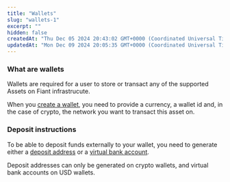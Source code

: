 ```yaml
---
title: "Wallets"
slug: "wallets-1"
excerpt: ""
hidden: false
createdAt: "Thu Dec 05 2024 20:43:02 GMT+0000 (Coordinated Universal Time)"
updatedAt: "Mon Dec 09 2024 20:05:35 GMT+0000 (Coordinated Universal Time)"
---
```

### What are wallets

Wallets are required for a user to store or transact any of the supported Assets on Fiant infrastrucute.

When you [create a wallet](https://fiant.readme.io/reference/createwallet), you need to provide a currency, a wallet id and, in the case of crypto, the network you want to transact this asset on.

### Deposit instructions

To be able to deposit funds externally to your wallet, you need to generate either a [deposit address](https://fiant.readme.io/reference/createwalletdepositaddress) or a [virtual bank account](https://fiant.readme.io/reference/createwalletvirtualbankaccount).

Deposit addresses can only be generated on crypto wallets, and virtual bank accounts on USD wallets.

